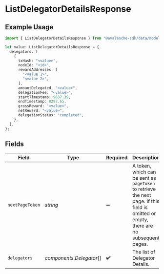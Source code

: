 # ListDelegatorDetailsResponse

## Example Usage

```typescript
import { ListDelegatorDetailsResponse } from "@avalanche-sdk/data/models/components";

let value: ListDelegatorDetailsResponse = {
  delegators: [
    {
      txHash: "<value>",
      nodeId: "<id>",
      rewardAddresses: [
        "<value 1>",
        "<value 2>",
      ],
      amountDelegated: "<value>",
      delegationFee: "<value>",
      startTimestamp: 9637.39,
      endTimestamp: 8297.65,
      grossReward: "<value>",
      netReward: "<value>",
      delegationStatus: "completed",
    },
  ],
};
```

## Fields

| Field                                                                                                                                  | Type                                                                                                                                   | Required                                                                                                                               | Description                                                                                                                            |
| -------------------------------------------------------------------------------------------------------------------------------------- | -------------------------------------------------------------------------------------------------------------------------------------- | -------------------------------------------------------------------------------------------------------------------------------------- | -------------------------------------------------------------------------------------------------------------------------------------- |
| `nextPageToken`                                                                                                                        | *string*                                                                                                                               | :heavy_minus_sign:                                                                                                                     | A token, which can be sent as `pageToken` to retrieve the next page. If this field is omitted or empty, there are no subsequent pages. |
| `delegators`                                                                                                                           | *components.Delegator*[]                                                                                                               | :heavy_check_mark:                                                                                                                     | The list of Delegator Details.                                                                                                         |